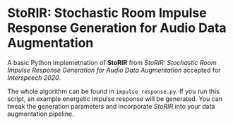 # StoRIR: Stochastic Room Impulse Response Generation for Audio Data Augmentation

A basic Python implemetnation of **StoRIR** from 
*StoRIR: Stochastic Room Impulse Response Generation for Audio Data Augmentation* accepted for *Interspeech 2020*.

The whole algorithm can be found in `impulse_response.py`. If you run this script, an example energetic impulse response will be generated. You can tweak the generation parameters and incorporate *StoRIR* into your data augmentation pipeline.
